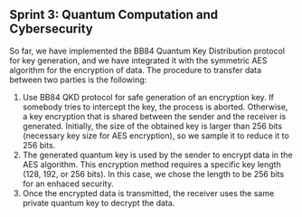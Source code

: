 ## Sprint 3: Quantum Computation and Cybersecurity

So far, we have implemented the BB84 Quantum Key Distribution protocol for key generation, and we have integrated it with the symmetric AES algorithm for the encryption of data. The procedure to transfer data between two parties is the following:

1. Use BB84 QKD protocol for safe generation of an encryption key. If somebody tries to intercept the key, the process is aborted. Otherwise, a key encryption that is shared between the sender and the receiver is generated. Initially, the size of the obtained key is larger than 256 bits (necessary key size for AES encryption), so we sample it to reduce it to 256 bits.
2. The generated quantum key is used by the sender to encrypt data in the AES algorithm. This encryption method requires a specific key length (128, 192, or 256 bits). In this case, we chose the length to be 256 bits for an enhaced security.
3. Once the encrypted data is transmitted, the receiver uses the same private quantum key to decrypt the data. 
